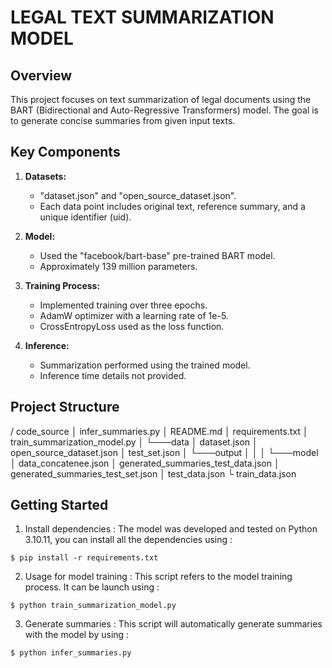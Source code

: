# LEGAL TEXT SUMMARIZATION MODEL

## Overview

This project focuses on text summarization of legal documents using the BART (Bidirectional and Auto-Regressive Transformers) model. The goal is to generate concise summaries from given input texts.

## Key Components

1. **Datasets:**
   - "dataset.json" and "open_source_dataset.json".
   - Each data point includes original text, reference summary, and a unique identifier (uid).

2. **Model:**
   - Used the "facebook/bart-base" pre-trained BART model.
   - Approximately 139 million parameters.

3. **Training Process:**
   - Implemented training over three epochs.
   - AdamW optimizer with a learning rate of 1e-5.
   - CrossEntropyLoss used as the loss function.

4. **Inference:**
   - Summarization performed using the trained model.
   - Inference time details not provided.

## Project Structure

/ code_source
│ infer_summaries.py
│ README.md
│ requirements.txt
│ train_summarization_model.py
│ 
└───data
│ dataset.json
│ open_source_dataset.json
│ test_set.json
│ 
└───output
│ │
│ └───model 
│ data_concatenee.json
│ generated_summaries_test_data.json
│ generated_summaries_test_set.json
│ test_data.json
└ train_data.json


## Getting Started

1. Install dependencies : The model was developed and tested on Python 3.10.11, you can install all the dependencies using : 
```
$ pip install -r requirements.txt
```

2. Usage for model training  : This script refers to the model training process. It can be launch using :
```
$ python train_summarization_model.py
```

3. Generate summaries : This script will automatically generate summaries with the model by using :
```
$ python infer_summaries.py
```
